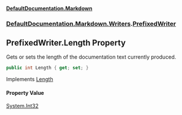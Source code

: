 #### [DefaultDocumentation\.Markdown](../../../../index.md 'index')
### [DefaultDocumentation\.Markdown\.Writers](../../../../index.md#DefaultDocumentation.Markdown.Writers 'DefaultDocumentation\.Markdown\.Writers').[PrefixedWriter](index.md 'DefaultDocumentation\.Markdown\.Writers\.PrefixedWriter')

## PrefixedWriter\.Length Property

Gets or sets the length of the documentation text currently produced\.

```csharp
public int Length { get; set; }
```

Implements [Length](https://github.com/Doraku/DefaultDocumentation/blob/master/documentation/api/DefaultDocumentation/Api/IWriter/Length.md 'DefaultDocumentation\.Api\.IWriter\.Length')

#### Property Value
[System\.Int32](https://learn.microsoft.com/en-us/dotnet/api/system.int32 'System\.Int32')